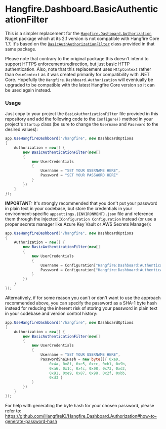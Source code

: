 # Hangfire.Dashboard.BasicAuthenticationFilter

This is a simpler replacement for the [`Hangfire.Dashboard.Authorization`](https://github.com/HangfireIO/Hangfire.Dashboard.Authorization) Nuget package which at its 2.1 version is not compatible with Hangfire Core 1.7. It's based on the [`BasicAuthAuthorizationFilter`](https://github.com/HangfireIO/Hangfire.Dashboard.Authorization/blob/master/src/Hangfire.Dashboard.Authorization/BasicAuthAuthorizationFilter.cs) class provided in that same package.

Please note that contrary to the original package this doesn't intend to support HTTPS enforcement/redirection, but just basic HTTP authentication. Also, note that this replacement uses `HttpContext` rather than `OwinContext` as it was created primarily for compatibility with .NET Core. Hopefully the `Hangfire.Dashboard.Authorization` will eventually be upgraded to be compatible with the latest Hangfire Core version so it can be used again instead.

### Usage

Just copy to your project the `BasicAuthorizationFilter` file provided in this repository and add the following code to the `Configure()` method in your project's `Startup` class (be sure to change the `Username` and `Password` to the desired values):

```cs
app.UseHangfireDashboard("/hangfire", new DashboardOptions
{
    Authorization = new[] {
        new BasicAuthenticationFilter(new[]
        {
            new UserCredentials
            {
                Username = "SET YOUR USERNAME HERE",
                Password = "SET YOUR PASSWORD HERE"
            }
        })
    }
});
```

**IMPORTANT:** It's strongly recommended that you don't put your password in plain text in your codebase, but store the credentials in your environment-specific `appsettings.{ENVIRONMENT}.json` file and reference them through the injected `IConfiguration Configuration` instead (or use a proper secrets manager like Azure Key Vault or AWS Secrets Manager):

```cs
app.UseHangfireDashboard("/hangfire", new DashboardOptions
{
    Authorization = new[] {
        new BasicAuthenticationFilter(new[]
        {
            new UserCredentials
            {
                Username = Configuration["Hangfire:Dashboard:Authentication:Username"],
                Password = Configuration["Hangfire:Dashboard:Authentication:Password"]
            }
        })
    }
});
```

Alternatively, if for some reason you can't or don't want to use the approach recommended above, you can specify the password as a SHA-1 byte hash instead for reducing the inherent risk of storing your password in plain text in your codebase and version control history:

```cs
app.UseHangfireDashboard("/hangfire", new DashboardOptions
{
    Authorization = new[] {
        new BasicAuthenticationFilter(new[]
        {
            new UserCredentials
            {
                Username = "SET YOUR USERNAME HERE",
                PasswordSha1Hash = new byte[]{ 0xa9,
                    0x4a, 0x8f, 0xe5, 0xcc, 0xb1, 0x9b,
                    0xa6, 0x1c, 0x4c, 0x08, 0x73, 0xd3,
                    0x91, 0xe9, 0x87, 0x98, 0x2f, 0xbb,
                    0xd3 }
            }
        })
    }
});
```

For help with generating the byte hash for your chosen password, please refer to:
https://github.com/HangfireIO/Hangfire.Dashboard.Authorization#how-to-generate-password-hash

